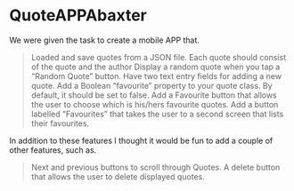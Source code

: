 # QuoteAPPAbaxter
We were given the task to create a mobile APP that.

> Loaded and save quotes from a JSON file. Each quote should consist of the quote and the author
> Display a random quote when you tap a “Random Quote” button.
> Have two text entry fields for adding a new quote.
> Add a Boolean “favourite” property to your quote class. By default, it should be set to false.
> Add a Favourite button that allows the user to choose which is his/hers favourite quotes.
> Add a button labelled “Favourites” that takes the user to a second screen that lists their favourites. 

In addition to these features I thought it would be fun to add a couple of other features, such as.

> Next and previous buttons to scroll through Quotes.
> A delete button that allows the user to delete displayed quotes.
